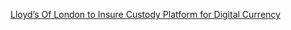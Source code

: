 [Lloyd’s Of London to Insure Custody Platform for Digital Currency](https://cointelegraph.com/news/lloyds-of-london-to-insure-custody-platform-for-digital-currency)